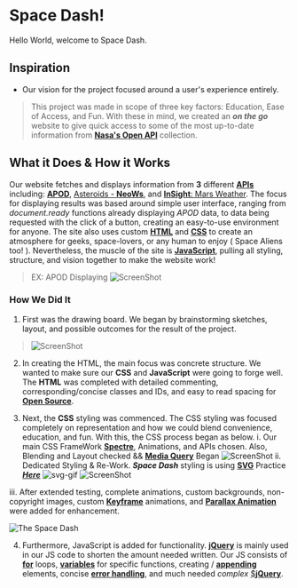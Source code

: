 # Space Dash!
Hello World, welcome to Space Dash.

## Inspiration
* Our vision for the project focused around a user's experience entirely.
> This project was made in scope of three key factors: Education, Ease of Access, and Fun. With these in mind, we created an _**on the go**_ website to give quick access to some of the most up-to-date information from [**Nasa's Open API**](https://api.nasa.gov/) collection. 

## What it Does & How it Works
 Our website fetches and displays information from **3** different [**APIs**](https://developer.mozilla.org/en-US/docs/Web/API) including: [**APOD**](https://apod.nasa.gov/apod/astropix.html), [Asteroids - **NeoWs**](https://ssd.jpl.nasa.gov/sbdb_query.cgi), and [**InSight**: Mars Weather](https://mars.nasa.gov/insight/weather/). The focus for displaying results was based around simple user interface, ranging from *document.ready* functions already displaying *APOD* data, to data being requested with the click of a button, creating an easy-to-use environment for anyone. The site also uses custom [**HTML**](https://developer.mozilla.org/en-US/docs/Web/HTML) and [**CSS**](https://developer.mozilla.org/en-US/docs/Glossary/CSS) to create an atmosphere for geeks, space-lovers, or any human to enjoy ( Space Aliens too! ). Nevertheless, the muscle of the site is  [**JavaScript**](https://developer.mozilla.org/en-US/docs/Web/JavaScript), pulling all styling, structure, and vision together to make the website work!

> EX: APOD Displaying ![ScreenShot](https://user-images.githubusercontent.com/67067481/93421250-73273480-f876-11ea-9d5a-a286eb7a67c2.PNG)

### How We Did It
1.  First was the drawing board. We began by brainstorming sketches, layout, and possible outcomes for the result of the project.
> ![ScreenShot](https://user-images.githubusercontent.com/67067481/93419827-6d7c1f80-f873-11ea-9359-72555de2f7b0.png)

2.  In creating the HTML, the main focus was concrete structure. We wanted to make sure our **CSS** and **JavaScript** were going to forge well. The **HTML** was completed with detailed commenting, corresponding/concise classes and IDs, and easy to read spacing for [**Open Source**](https://opensource.com/resources/what-open-source). 

3. Next, the **CSS** styling was commenced. The CSS styling was focused completely on representation and how we could blend convenience, education, and fun. With this, the CSS process began as below.
i. Our main CSS FrameWork [**Spectre**](https://picturepan2.github.io/spectre/index.html), Animations, and APIs chosen. Also, Blending and Layout checked && [**Media Query**](https://developer.mozilla.org/en-US/docs/Web/CSS/Media_Queries) Began
![ScreenShot](https://user-images.githubusercontent.com/67067481/93421621-7b33a400-f877-11ea-92c6-6995c510a313.png)
ii. Dedicated Styling & Re-Work. _**Space Dash**_ styling is using [**SVG**](https://developer.mozilla.org/en-US/docs/Web/SVG) Practice [_**Here**_](https://jsfiddle.net/0cLrmn4e/)
![svg-gif](https://user-images.githubusercontent.com/67067481/93422355-37419e80-f879-11ea-868d-42cb0c855a38.gif)
![ScreenShot](https://user-images.githubusercontent.com/67067481/93422440-69eb9700-f879-11ea-9313-aab029bba308.PNG)

 iii. After extended testing, complete animations, custom backgrounds, non-copyright images, custom [**Keyframe**](https://developer.mozilla.org/en-US/docs/Web/CSS/@keyframes) animations, and [**Parallax Animation**](https://dixonandmoe.com/rellax/) were added for enhancement.

 ![The Space Dash](https://user-images.githubusercontent.com/67067481/93424636-0152e900-f87e-11ea-9fbe-5ef5d967bb7e.gif)

4. Furthermore, JavaScript is added for functionality. [**jQuery**](https://developer.mozilla.org/en-US/docs/Glossary/jQuery) is mainly used in our JS code to shorten the amount needed written. Our JS consists of [**for**](https://developer.mozilla.org/en-US/docs/Web/JavaScript/Reference/Statements/for) loops, [**variables**](https://developer.mozilla.org/en-US/docs/Web/JavaScript/Reference/Statements/var) for specific functions, creating / [**appending**](https://api.jquery.com/append/#append-content-content) elements, concise [**error handling**](https://api.jquery.com/error/#error-handler), and much needed _complex_ [$**jQuery**](https://jquery.com/).
